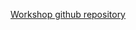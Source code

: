 [Workshop github repository](https://github.com/aws-samples/aws-three-tier-web-architecture-workshop)
